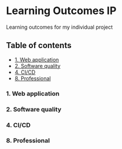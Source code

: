 # Learning Outcomes IP
Learning outcomes for my individual project

## Table of contents
- [1. Web application](#1-web-application)
- [2. Software quality](#2-software-quality)
- [4. CI/CD](#4-cicd)
- [8. Professional](#8-professional)

### 1. Web application
### 2. Software quality
### 4. CI/CD
### 8. Professional
